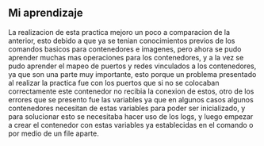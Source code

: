 ## Mi aprendizaje

La realizacion de esta practica mejoro un poco a comparacion de la anterior, esto debido a que ya se tenian conocimientos previos de los comandos basicos para contenedores e imagenes, pero ahora se pudo aprender muchas mas operaciones para los contenedores, y a la vez se pudo aprender el mapeo de puertos y redes vinculados a los contenedores, ya que son una parte muy importante, esto porque un problema presentado al realizar la practica fue con los puertos que si no se colocaban correctamente este contenedor no recibia la conexion de estos, otro de los errores que se presento fue las variables ya que en algunos casos algunos contenedores necesitan de estas variables para poder ser inicializado, y para solucionar esto se necesitaba hacer uso de los logs, y luego empezar a crear el contenedor con estas variables ya establecidas en el comando o por medio de un file aparte.
